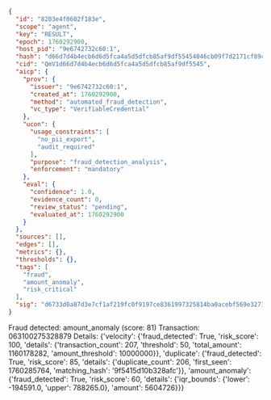 ```json
{
  "id": "8203e4f0602f183e",
  "scope": "agent",
  "key": "RESULT",
  "epoch": 1760292900,
  "host_pid": "9e6742732c60:1",
  "hash": "d66d7d4b4ecb6d6d5fca4a5d5dfcb85af9df55454046cb09f7d2171cf89c31fc",
  "cid": "QmV1d66d7d4b4ecb6d6d5fca4a5d5dfcb85af9df5545",
  "aicp": {
    "prov": {
      "issuer": "9e6742732c60:1",
      "created_at": 1760292900,
      "method": "automated_fraud_detection",
      "vc_type": "VerifiableCredential"
    },
    "ucon": {
      "usage_constraints": [
        "no_pii_export",
        "audit_required"
      ],
      "purpose": "fraud_detection_analysis",
      "enforcement": "mandatory"
    },
    "eval": {
      "confidence": 1.0,
      "evidence_count": 0,
      "review_status": "pending",
      "evaluated_at": 1760292900
    }
  },
  "sources": [],
  "edges": [],
  "metrics": {},
  "thresholds": {},
  "tags": [
    "fraud",
    "amount_anomaly",
    "risk_critical"
  ],
  "sig": "d6733d0a87d3e7cf1af219fc0f9197ce8361997325814ba0acebf569e3271c3c"
}
```

Fraud detected: amount_anomaly (score: 81)
Transaction: 063100275328879
Details: {'velocity': {'fraud_detected': True, 'risk_score': 100, 'details': {'transaction_count': 207, 'threshold': 50, 'total_amount': 1160178282, 'amount_threshold': 10000000}}, 'duplicate': {'fraud_detected': True, 'risk_score': 85, 'details': {'duplicate_count': 206, 'first_seen': 1760285764, 'matching_hash': '9f5415d10b328afc'}}, 'amount_anomaly': {'fraud_detected': True, 'risk_score': 60, 'details': {'iqr_bounds': {'lower': -194591.0, 'upper': 788265.0}, 'amount': 5604726}}}